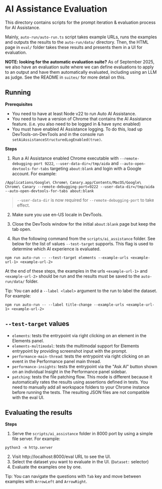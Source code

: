 # AI Assistance Evaluation

This directory contains scripts for the prompt iteration & evaluation process for AI Assistance.

Mainly, `auto-run/auto-run.ts` script takes example URLs, runs the examples and outputs the results to the `auto-run/data/` directory. Then, the HTML page in `eval/` folder takes these results and presents them in a UI for evaluation.

**NOTE: looking for the automatic evaluation suite?**
As of September 2025, we also have an evaluation suite where we can define evaluations to apply to an output and have them automatically evaluated, including using an LLM as judge. See the README in `suites/` for more detail on this.

## Running

**Prerequisites**
* You need to have at least Node v22 to run Auto AI Assistance.
* You need to have a version of Chrome that contains the AI Assistance feature. (i.e. you also need to be logged in & have sync enabled)
* You must have enabled AI Assistance logging. To do this, load up DevTools-on-DevTools and in the console run `setAiAssistanceStructuredLogEnabled(true)`.

**Steps**
1. Run a AI Assistance enabled Chrome executable with `--remote-debugging-port 9222`, `--user-data-dir=/tmp/aida` and `--auto-open-devtools-for-tabs` targeting `about:blank` and login with a Google account. For example:
```
/Applications/Google\ Chrome\ Canary.app/Contents/MacOS/Google\ Chrome\ Canary --remote-debugging-port=9222 --user-data-dir=/tmp/aida --auto-open-devtools-for-tabs about:blank
```
> `--user-data-dir` is now required for `--remote-debugging-port` to take effect.

2. Make sure you use en-US locale in DevTools.

3. Close the DevTools window for the initial `about:blank` page but keep the tab open.

4. Run the following command from the `scripts/ai_assistance` folder. See below for the list of values `--test-target` supports. This flag is used to determine which AI experience is evaluated.
```
npm run auto-run -- --test-target elements --example-urls <example-url-1> <example-url-2>
```

At the end of these steps, the examples in the urls `<example-url-1>` and `<example-url-2>` should be run and the results must be saved to the `auto-run/data/` folder.

Tip: You can add a `--label <label>` argument to the run to label the dataset. For example:
```
npm run auto-run -- --label title-change --example-urls <example-url-1> <example-url-2>
```

## `--test-target` values

* `elements`: tests the entrypoint via right clicking on an element in the Elements panel.
* `elements-multimodal`: tests the multimodal support for Elements entrypoint by providing screenshot input with the prompt.
* `performance-main-thread`: tests the entrypoint via right clicking on an event in the Performance panel main thread.
* `performance-insights`: tests the entrypoint via the "Ask AI" button shown on an individual Insight in the Performance panel sidebar.
* `patching`: tests the file patching flow. This mode is different
because it automatically rates the results using assertions defined in
tests. You need to manually add all workspace folders to your Chrome
instance before running the tests. The resulting JSON files are not
compatible with the eval UI.

## Evaluating the results

**Steps**
1. Serve the `scripts/ai_assistance` folder in 8000 port by using a simple file server. For example:
```
python3 -m http.server
```
2. Visit http://localhost:8000/eval URL to see the UI.
3. Select the dataset you want to evaluate in the UI. (`Dataset:` selector)
4. Evaluate the examples one by one.

Tip: You can navigate the questions with `Tab` key and move between examples with `ArrowLeft` and `ArrowRight`.
